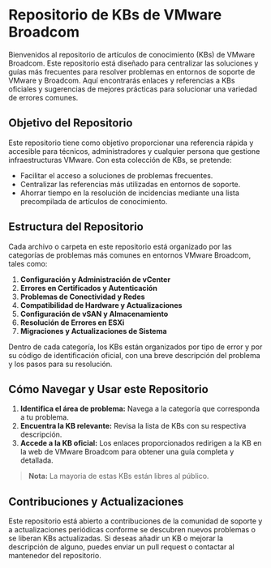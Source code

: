 # Repositorio de KBs de VMware Broadcom

Bienvenidos al repositorio de artículos de conocimiento (KBs) de VMware Broadcom. Este repositorio está diseñado para centralizar las soluciones y guías más frecuentes para resolver problemas en entornos de soporte de VMware y Broadcom. Aquí encontrarás enlaces y referencias a KBs oficiales y sugerencias de mejores prácticas para solucionar una variedad de errores comunes.

## Objetivo del Repositorio

Este repositorio tiene como objetivo proporcionar una referencia rápida y accesible para técnicos, administradores y cualquier persona que gestione infraestructuras VMware. Con esta colección de KBs, se pretende:

- Facilitar el acceso a soluciones de problemas frecuentes.
- Centralizar las referencias más utilizadas en entornos de soporte.
- Ahorrar tiempo en la resolución de incidencias mediante una lista precompilada de artículos de conocimiento.
  
## Estructura del Repositorio

Cada archivo o carpeta en este repositorio está organizado por las categorías de problemas más comunes en entornos VMware Broadcom, tales como:

1. **Configuración y Administración de vCenter**
2. **Errores en Certificados y Autenticación**
3. **Problemas de Conectividad y Redes**
4. **Compatibilidad de Hardware y Actualizaciones**
5. **Configuración de vSAN y Almacenamiento**
6. **Resolución de Errores en ESXi**
7. **Migraciones y Actualizaciones de Sistema**

Dentro de cada categoría, los KBs están organizados por tipo de error y por su código de identificación oficial, con una breve descripción del problema y los pasos para su resolución.

## Cómo Navegar y Usar este Repositorio

1. **Identifica el área de problema:** Navega a la categoría que corresponda a tu problema.
2. **Encuentra la KB relevante:** Revisa la lista de KBs con su respectiva descripción.
3. **Accede a la KB oficial:** Los enlaces proporcionados redirigen a la KB en la web de VMware Broadcom para obtener una guía completa y detallada.

> **Nota:** La mayoria de estas KBs están libres al público.

## Contribuciones y Actualizaciones

Este repositorio está abierto a contribuciones de la comunidad de soporte y a actualizaciones periódicas conforme se descubren nuevos problemas o se liberan KBs actualizadas. Si deseas añadir un KB o mejorar la descripción de alguno, puedes enviar un pull request o contactar al mantenedor del repositorio.
